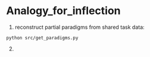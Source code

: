# Analogy_for_inflection

1. reconstruct partial paradigms from shared task data:

```python src/get_paradigms.py```

2. 
